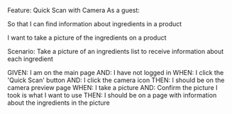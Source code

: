 Feature: Quick Scan with Camera
As a guest:

So that I can find information about ingredients in a product

I want to take a picture of the ingredients on a product

Scenario: Take a picture of an ingredients list to receive information about each ingredient

GIVEN: I am on the main page
AND: I have not logged in
WHEN: I click the 'Quick Scan' button
AND: I click the camera icon
THEN: I should be on the camera preview page
WHEN: I take a picture
AND: Confirm the picture I took is what I want to use
THEN: I should be on a page with information about the ingredients in the picture
